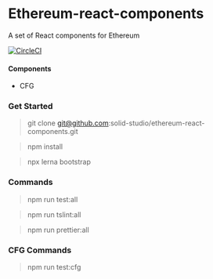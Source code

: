 # Ethereum-react-components

A set of React components for Ethereum

[![CircleCI](https://circleci.com/gh/solid-studio/ethereum-react-components.svg?style=svg)](https://circleci.com/gh/solid-studio/ethereum-react-components)

#### Components

- CFG

### Get Started

> git clone git@github.com:solid-studio/ethereum-react-components.git

> npm install

> npx lerna bootstrap

### Commands

> npm run test:all

> npm run tslint:all

> npm run prettier:all

### CFG Commands

> npm run test:cfg
